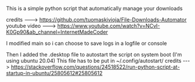 This is a simple python script that automatically manage your downloads

credits ---> https://github.com/tuomaskivioja/File-Downloads-Automator
youtube video ---> https://www.youtube.com/watch?v=NCvI-K0Gp90&ab_channel=InternetMadeCoder

I modified main so i can choose to save logs in a logfile or console

Then I added the .desktop file to autostart the script on system boot (I'm using ubuntu 20.04)
This file has to be put in ~/.config/autostart/
credits ---> https://stackoverflow.com/questions/24518522/run-python-script-at-startup-in-ubuntu/25805612#25805612
